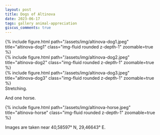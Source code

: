 ```yaml
---
layout: post
title: Dogs of Altinova
date: 2023-06-17
tags: gallery animal-appreciation
giscus_comments: true
---
```


<div class="row">
    <div class="col-sm-6 mt-3 mt-md-0">
        {% include figure.html path="/assets/img/altinova-dog1.jpeg" title="altinova-dog1" class="img-fluid rounded z-depth-1" zoomable=true %}
    </div>
    <div class="col-sm-6 mt-3 mt-md-0">
        {% include figure.html path="/assets/img/altinova-dog2.jpeg" title="altinova-dog2" class="img-fluid rounded z-depth-1" zoomable=true %}
    </div>
</div>

<div class="row">
    <div class="col-sm-6 mt-3 mt-md-0">
        {% include figure.html path="/assets/img/altinova-dog3.jpeg" title="altinova-dog3" class="img-fluid rounded z-depth-1" zoomable=true %}
        <div class="caption">
            Stretching.
        </div>
    </div>
</div>

And one horse.

<div class="row">
    <div class="col-sm-6 mt-3 mt-md-0">
        {% include figure.html path="/assets/img/altinova-horse.jpeg" title="altinova-horse" class="img-fluid rounded z-depth-1" zoomable=true %}
    </div>
</div>

Images are taken near 40,58597° N, 29,46643° E.
